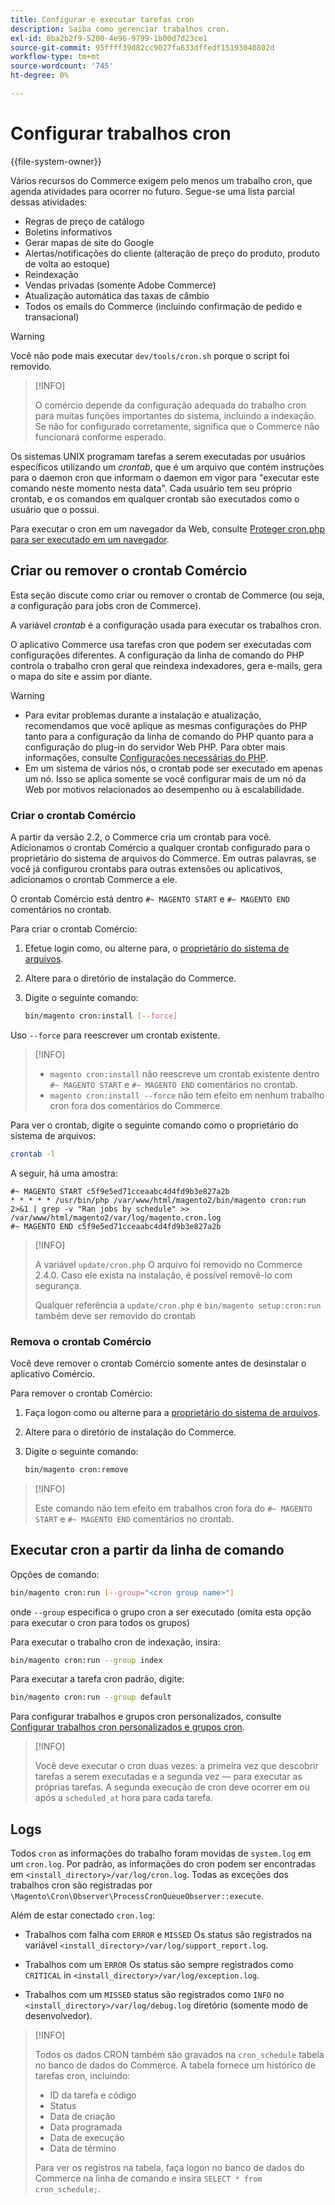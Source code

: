 ```yaml
---
title: Configurar e executar tarefas cron
description: Saiba como gerenciar trabalhos cron.
exl-id: 8ba2b2f9-5200-4e96-9799-1b00d7d23ce1
source-git-commit: 95ffff39d82cc9027fa633dffedf15193040802d
workflow-type: tm+mt
source-wordcount: '745'
ht-degree: 0%

---
```


# Configurar trabalhos cron

{{file-system-owner}}

Vários recursos do Commerce exigem pelo menos um trabalho cron, que agenda atividades para ocorrer no futuro. Segue-se uma lista parcial dessas atividades:

- Regras de preço de catálogo
- Boletins informativos
- Gerar mapas de site do Google
- Alertas/notificações do cliente (alteração de preço do produto, produto de volta ao estoque)
- Reindexação
- Vendas privadas (somente Adobe Commerce)
- Atualização automática das taxas de câmbio
- Todos os emails do Commerce (incluindo confirmação de pedido e transacional)

>[!WARNING]
>
>Você não pode mais executar `dev/tools/cron.sh` porque o script foi removido.

>[!INFO]
>
>O comércio depende da configuração adequada do trabalho cron para muitas funções importantes do sistema, incluindo a indexação. Se não for configurado corretamente, significa que o Commerce não funcionará conforme esperado.

Os sistemas UNIX programam tarefas a serem executadas por usuários específicos utilizando um _crontab_, que é um arquivo que contém instruções para o daemon cron que informam o daemon em vigor para &quot;executar este comando neste momento nesta data&quot;. Cada usuário tem seu próprio crontab, e os comandos em qualquer crontab são executados como o usuário que o possui.

Para executar o cron em um navegador da Web, consulte [Proteger cron.php para ser executado em um navegador](../security/secure-cron-php.md).

## Criar ou remover o crontab Comércio

Esta seção discute como criar ou remover o crontab de Commerce (ou seja, a configuração para jobs cron de Commerce).

A variável _crontab_ é a configuração usada para executar os trabalhos cron.

O aplicativo Commerce usa tarefas cron que podem ser executadas com configurações diferentes. A configuração da linha de comando do PHP controla o trabalho cron geral que reindexa indexadores, gera e-mails, gera o mapa do site e assim por diante.

>[!WARNING]
>
>- Para evitar problemas durante a instalação e atualização, recomendamos que você aplique as mesmas configurações do PHP tanto para a configuração da linha de comando do PHP quanto para a configuração do plug-in do servidor Web PHP. Para obter mais informações, consulte [Configurações necessárias do PHP](../../installation/prerequisites/php-settings.md).
>- Em um sistema de vários nós, o crontab pode ser executado em apenas um nó. Isso se aplica somente se você configurar mais de um nó da Web por motivos relacionados ao desempenho ou à escalabilidade.

### Criar o crontab Comércio

A partir da versão 2.2, o Commerce cria um crontab para você. Adicionamos o crontab Comércio a qualquer crontab configurado para o proprietário do sistema de arquivos do Commerce. Em outras palavras, se você já configurou crontabs para outras extensões ou aplicativos, adicionamos o crontab Commerce a ele.

O crontab Comércio está dentro `#~ MAGENTO START` e `#~ MAGENTO END` comentários no crontab.

Para criar o crontab Comércio:

1. Efetue login como, ou alterne para, o [proprietário do sistema de arquivos](../../installation/prerequisites/file-system/overview.md).
1. Altere para o diretório de instalação do Commerce.
1. Digite o seguinte comando:

   ```bash
   bin/magento cron:install [--force]
   ```

Uso `--force` para reescrever um crontab existente.

>[!INFO]
>
>- `magento cron:install` não reescreve um crontab existente dentro `#~ MAGENTO START` e `#~ MAGENTO END` comentários no crontab.
>- `magento cron:install --force` não tem efeito em nenhum trabalho cron fora dos comentários do Commerce.

Para ver o crontab, digite o seguinte comando como o proprietário do sistema de arquivos:

```bash
crontab -l
```

A seguir, há uma amostra:

```terminal
#~ MAGENTO START c5f9e5ed71cceaabc4d4fd9b3e827a2b
* * * * * /usr/bin/php /var/www/html/magento2/bin/magento cron:run 2>&1 | grep -v "Ran jobs by schedule" >> /var/www/html/magento2/var/log/magento.cron.log
#~ MAGENTO END c5f9e5ed71cceaabc4d4fd9b3e827a2b
```

>[!INFO]
>
>A variável `update/cron.php` O arquivo foi removido no Commerce 2.4.0. Caso ele exista na instalação, é possível removê-lo com segurança.
>
>Qualquer referência a `update/cron.php` e `bin/magento setup:cron:run` também deve ser removido do crontab

### Remova o crontab Comércio

Você deve remover o crontab Comércio somente antes de desinstalar o aplicativo Comércio.

Para remover o crontab Comércio:

1. Faça logon como ou alterne para a [proprietário do sistema de arquivos](../../installation/prerequisites/file-system/overview.md).
1. Altere para o diretório de instalação do Commerce.
1. Digite o seguinte comando:

   ```bash
   bin/magento cron:remove
   ```

>[!INFO]
>
>Este comando não tem efeito em trabalhos cron fora do `#~ MAGENTO START` e `#~ MAGENTO END` comentários no crontab.

## Executar cron a partir da linha de comando

Opções de comando:

```bash
bin/magento cron:run [--group="<cron group name>"]
```

onde `--group` especifica o grupo cron a ser executado (omita esta opção para executar o cron para todos os grupos)

Para executar o trabalho cron de indexação, insira:

```bash
bin/magento cron:run --group index
```

Para executar a tarefa cron padrão, digite:

```bash
bin/magento cron:run --group default
```

Para configurar trabalhos e grupos cron personalizados, consulte [Configurar trabalhos cron personalizados e grupos cron](../cron/custom-cron.md).

>[!INFO]
>
>Você deve executar o cron duas vezes: a primeira vez que descobrir tarefas a serem executadas e a segunda vez — para executar as próprias tarefas. A segunda execução de cron deve ocorrer em ou após a `scheduled_at` hora para cada tarefa.

## Logs

Todos `cron` as informações do trabalho foram movidas de `system.log` em um `cron.log`.
Por padrão, as informações do cron podem ser encontradas em `<install_directory>/var/log/cron.log`.
Todas as exceções dos trabalhos cron são registradas por `\Magento\Cron\Observer\ProcessCronQueueObserver::execute`.

Além de estar conectado `cron.log`:

- Trabalhos com falha com `ERROR` e `MISSED` Os status são registrados na variável `<install_directory>/var/log/support_report.log`.

- Trabalhos com um `ERROR` Os status são sempre registrados como `CRITICAL` in `<install_directory>/var/log/exception.log`.

- Trabalhos com um `MISSED` status são registrados como `INFO` no `<install_directory>/var/log/debug.log` diretório (somente modo de desenvolvedor).

>[!INFO]
>
>Todos os dados CRON também são gravados na `cron_schedule` tabela no banco de dados do Commerce. A tabela fornece um histórico de tarefas cron, incluindo:
>
>- ID da tarefa e código
>- Status
>- Data de criação
>- Data programada
>- Data de execução
>- Data de término
>
>Para ver os registros na tabela, faça logon no banco de dados do Commerce na linha de comando e insira `SELECT * from cron_schedule;`.
